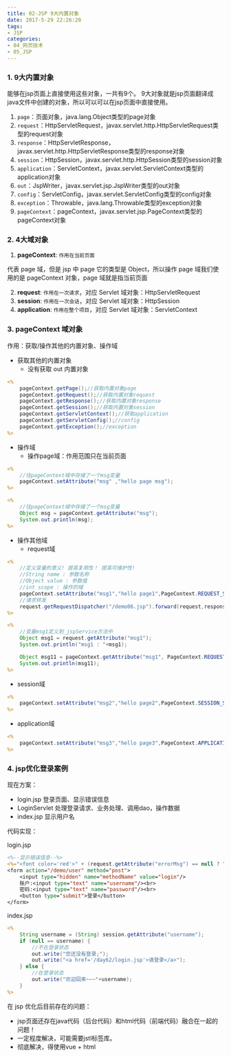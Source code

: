 ```yaml
---
title: 02-JSP 9大内置对象
date: 2017-5-29 22:26:20
tags:
- JSP
categories: 
- 04_网页技术
- 05_JSP
---
```


### 1. 9大内置对象

能够在jsp页面上直接使用这些对象，一共有9个。
9大对象就是jsp页面翻译成java文件中创建的对象，所以可以可以在jsp页面中直接使用。

1. `page`：页面对象，java.lang.Object类型的page对象
2. `request`：HttpServletRequest，javax.servlet.http.HttpServletRequest类型的request对象
3. `response`：HttpServletResponse，javax.servlet.http.HttpServletResponse类型的response对象
4. `session`：HttpSession，javax.servlet.http.HttpSession类型的session对象
5. `application`：ServletContext，javax.servlet.ServletContext类型的application对象
6. `out`：JspWriter，javax.servlet.jsp.JspWriter类型的out对象
7. `config`：ServletConfig，javax.servlet.ServletConfig类型的config对象
8. `exception`：Throwable，java.lang.Throwable类型的exception对象
9. `pageContext`：pageContext，javax.servlet.jsp.PageContext类型的pageContext对象



### 2. 4大域对象

1. **pageContext**: `作用在当前页面`

代表 page 域，但是 jsp 中 page 它的类型是 Object，所以操作 page 域我们使用的是 pageContext 对象，page 域就是指当前页面

2. **request**: `作用在一次请求`，对应 Servlet 域对象：HttpServletRequest
3. **session**: `作用在一次会话`，对应 Servlet 域对象：HttpSession
4. **application**: `作用在整个项目`，对应 Servlet 域对象：ServletContext



### 3. pageContext 域对象

作用：获取/操作其他的内置对象、操作域

- 获取其他的内置对象
  - 没有获取 out 内置对象

```jsp
<%
    pageContext.getPage();//获取内置对象page
    pageContext.getRequest();//获取内置对象request
    pageContext.getResponse();//获取内置对象response
    pageContext.getSession();//获取内置对象session
    pageContext.getServletContext();//获取application
    pageContext.getServletConfig();//config
    pageContext.getException();//exception
%>
```

- 操作域
  - 操作page域：作用范围只在当前页面

```jsp
<%
    //往pageContext域中存储了一个msg变量
    pageContext.setAttribute("msg" ,"hello page msg");
%>

<%
    //往pageContext域中存储了一个msg变量
    Object msg = pageContext.getAttribute("msg");
    System.out.println(msg);
%>
```

- 操作其他域
  - request域

```jsp
<%
    //定义变量的意义! 提高复用性！ 提高可维护性!
    //String name : 参数名称
    //Object value : 参数值
    //int scope : 操作的域
    pageContext.setAttribute("msg1","hello page1",PageContext.REQUEST_SCOPE);
    //请求转发
    request.getRequestDispatcher("/demo06.jsp").forward(request,response);
%>

<%
    //变量msg1定义到_jspService方法中
    Object msg1 = request.getAttribute("msg1");
    System.out.println("msg1 : "+msg1);

    Object msg11 = pageContext.getAttribute("msg1", PageContext.REQUEST_SCOPE);
    System.out.println(msg11);
%>
```

- session域

```jsp
<%
    pageContext.setAttribute("msg2","hello page2",PageContext.SESSION_SCOPE);
%>
```

- application域

```jsp
<%
    pageContext.setAttribute("msg3","hello page3",PageContext.APPLICATION_SCOPE);
%>
```

### 4. jsp优化登录案例

现在方案：

- login.jsp  登录页面、显示错误信息
- LoginServlet  处理登录请求、业务处理、调用dao，操作数据
- index.jsp  显示用户名

代码实现：

login.jsp

```jsp
<%--显示错误信息--%>
<%="<font color='red'>" + (request.getAttribute("errorMsg") == null ? "" : request.getAttribute("errorMsg") ) + "</font>"%>
<form action="/demo/user" method="post">
    <input type="hidden" name="methodName" value="login"/>
    账户:<input type="text" name="username"/><br>
    密码:<input type="text" name="password"/><br>
    <button type="submit">登录</button>
</form>
```

index.jsp

```jsp
<%
    String username = (String) session.getAttribute("username");
    if (null == username) {
        //不在登录状态
        out.write("您还没有登录;");
        out.write("<a href='/day62/login.jsp'>请登录</a>");
    } else {
        //在登录状态
        out.write("欢迎回来~~~"+username);
    }
%>
```

在 jsp 优化后目前存在的问题：

- jsp页面还存在java代码（后台代码）和html代码（前端代码）融合在一起的问题！
- 一定程度解决，可能需要jstl标签库。
- 彻底解决，得使用vue + html